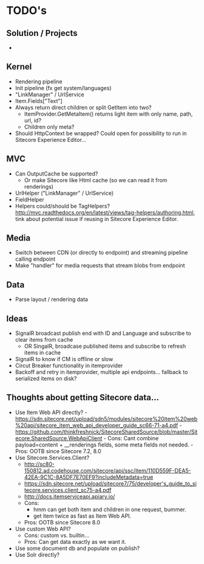 # TODO's #

## Solution / Projects ##

- 

## Kernel ##

- Rendering pipeline
- Init pipeline (fx get system/languages)
- "LinkManager" / UrlService
- Item.Fields["Text"]
- Always return direct children or split GetItem into two? 
	- ItemProvider.GetMetaItem() returns light item with only name, path, url, id?
	- Children only meta?
- Should HttpContext be wrapped? Could open for possibility to run in Sitecore Experience Editor...

## MVC ##

- Can OutputCache be supported? 
	- Or make Sitecore like Html cache (so we can read it from renderings)
- UrlHelper ("LinkManager" / UrlService)
- FieldHelper
- Helpers could/should be TagHelpers? http://mvc.readthedocs.org/en/latest/views/tag-helpers/authoring.html, tink about potential issue if reusing in Sitecore Experience Editor.

## Media ##

- Switch between CDN (or directly to endpoint) and streaming pipeline calling endpoint
- Make "handler" for media requests that stream blobs from endpoint

## Data ##

- Parse layout / rendering data

## Ideas ##
	
- SignalR broadcast publish end with ID and Language and subscribe to clear items from cache
	- OR SingalR, broadcase published items and subscribe to refresh items in cache
- SignalR to know if CM is offline or slow
- Circut Breaker functionality in itemprovider
- Backoff and retry in itemprovider, multiple api endpoints... fallback to serialized items on disk? 

## Thoughts about getting Sitecore data... ##

- Use Item Web API directly? 
		- https://sdn.sitecore.net/upload/sdn5/modules/sitecore%20item%20web%20api/sitecore_item_web_api_developer_guide_sc66-71-a4.pdf
		- https://github.com/thinkfreshnick/SitecoreSharedSource/blob/master/Sitecore.SharedSource.WebApiClient
		- Cons: Cant combine payload=content + __renderings fields, some meta fields not needed.
		- Pros: OOTB since Sitecore 7.2, 8.0
- Use Sitecore.Services.Client?
	- http://sc80-150812.ad.codehouse.com/sitecore/api/ssc/item/110D559F-DEA5-42EA-9C1C-8A5DF7E70EF9?includeMetadata=true
	- https://sdn.sitecore.net/upload/sitecore7/75/developer's_guide_to_sitecore.services.client_sc75-a4.pdf
	- http://docs.itemserviceapi.apiary.io/
	- Cons: 
		- hmm can get both item and children in one request, bummer.
		- get item twice as fast as Item Web API.
	- Pros: OOTB since Sitecore 8.0
- Use custom Web API?
	- Cons: custom vs. builtin...
	- Pros: Can get data exactly as we want it.
- Use some document db and populate on publish?
- Use Solr directly?		
